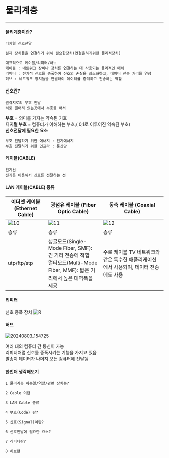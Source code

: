 # 물리계층
----------------
#### 물리계층이란?
```
디지털 신호전달

실제 장치들을 연결하기 위해 필요한장치(연결을하기위한 물리적장치)

대표적으로 케이블/리피터/허브
케이블 : 네트워크 장비나 장치를 연결하는 데 사용되는 물리적인 매체
리피터 : 전기적 신호를 증폭하여 신호의 손실을 최소화하고, 데이터 전송 거리를 연장
허브 : 네트워크 장치들을 연결하여 데이터를 중계하고 전송하는 역할

```
#### 신호란?
```
원격지로의 부호 전달
서로 떨어져 있는곳에서 부호를 써서
```
**부호**  = 의미를 가지는 약속된 기호<br>
**디지털 부호** =  컴퓨터가 이해하는 부호,( 0,1로 이루어진 약속된 부호)<br>
**신호전달에 필요한 요소**
```
부호 전달하기 위한 에너지 : 전기에너지
부호 전달하기 위한 인프라 : 통신망
```




#### 케이블(CABLE)
```
전기선
전기를 이용해서 신호를 전달하는 선
```
#### LAN 케이블(CABLE) 종류
|이더넷 케이블 (Ethernet Cable)|광섬유 케이블 (Fiber Optic Cable)|동축 케이블 (Coaxial Cable)|
|-|-|-|
|![10](https://github.com/user-attachments/assets/052e01d4-3864-47de-8988-8f3b1950a497)|![11](https://github.com/user-attachments/assets/ed853c31-97bd-4240-a174-91e9a70b763f)|![12](https://github.com/user-attachments/assets/2ead616b-74a2-4b0d-9a6f-d383373c048d)|
|종류|종류|종류|
|utp/ftp/stp|싱글모드(Single-Mode Fiber, SMF): 긴 거리 전송에 적합<br>멀티모드(Multi-Mode Fiber, MMF): 짧은 거리에서 높은 대역폭을 제공|주로 케이블 TV 네트워크와 같은 특수한 애플리케이션에서 사용되며, 데이터 전송에도 사용|

#### 리피터
신호 증폭 장치
![R](https://github.com/user-attachments/assets/a7946830-728c-4da1-9853-bcee26fcad7f)

#### 허브
![20240803_154725](https://github.com/user-attachments/assets/3d3d9393-6c05-4c00-90c7-6ac2f54733d5)

여러 대의 컴퓨터 간 통신이 가능<br>
리피터처럼 신호를 증폭시키는 기능을 가지고 있음<br>
발송지 데이터가 나머지 모든 컴퓨터에 전달됨<br>

#### 한번더 생각해보기
```
1 물리계층 하는일/역할/관련 장치는?

2 Cable 이란

3 LAN Cable 종류

4 부호(Code) 란?

5 신호(Signal)이란?

6 신호전달에 필요한 요소?

7 리피터란?

8 허브란
```

